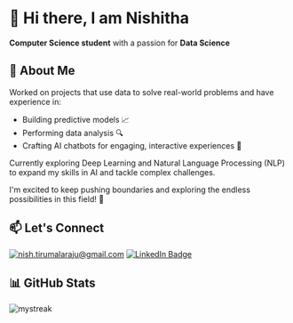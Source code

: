 # 👋 Hi there, I am Nishitha 

**Computer Science student** with a passion for **Data Science**

## 🚀 About Me

Worked on projects that use data to solve real-world problems and have experience in:

- Building predictive models 📈
- Performing data analysis 🔍
- Crafting AI chatbots for engaging, interactive experiences 🤖

Currently exploring Deep Learning and Natural Language Processing (NLP) to expand my skills in AI and tackle complex challenges. 

I'm excited to keep pushing boundaries and exploring the endless possibilities in this field!  🌟

## 📫 Let's Connect
<a href="mailto:nish.tirumalaraju@gmail.com">![nish.tirumalaraju@gmail.com](https://img.shields.io/badge/Gmail-D14836?style=for-the-badge&logo=gmail&logoColor=white)</a>
[![LinkedIn Badge](https://img.shields.io/badge/LinkedIn-blue?style=for-the-badge&logo=linkedin)](https://www.linkedin.com/in/nishitha-tirumalaraju-70a93a276/)


## 📊 GitHub Stats
<img src="https://github-readme-streak-stats.herokuapp.com/?user=nishithat-28&theme=tokyonight" alt="mystreak"/>



<!--
**nishithat-28/nishithat-28** is a ✨ _special_ ✨ repository because its `README.md` (this file) appears on your GitHub profile.

Here are some ideas to get you started:

- 🔭 I’m currently working on ...
- 🌱 I’m currently learning ...
- 👯 I’m looking to collaborate on ...
- 🤔 I’m looking for help with ...
- 💬 Ask me about ...
- 📫 How to reach me: ...
- 😄 Pronouns: ...
- ⚡ Fun fact: ...
-->
